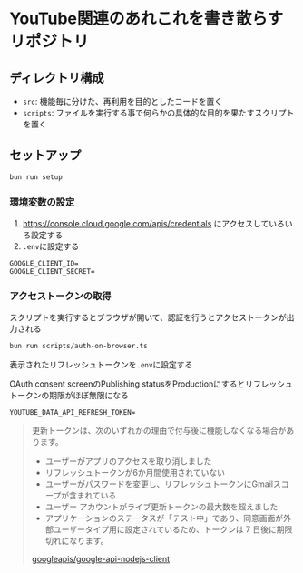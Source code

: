 # YouTube関連のあれこれを書き散らすリポジトリ

## ディレクトリ構成

- `src`: 機能毎に分けた、再利用を目的としたコードを置く
- `scripts`: ファイルを実行する事で何らかの具体的な目的を果たすスクリプトを置く

## セットアップ

```bash
bun run setup
```

### 環境変数の設定

1. https://console.cloud.google.com/apis/credentials にアクセスしていろいろ設定する
1. `.env`に設定する

```env
GOOGLE_CLIENT_ID=
GOOGLE_CLIENT_SECRET=
```

### アクセストークンの取得

スクリプトを実行するとブラウザが開いて、認証を行うとアクセストークンが出力される

```bash
bun run scripts/auth-on-browser.ts
```

表示されたリフレッシュトークンを`.env`に設定する

OAuth consent screenのPublishing statusをProductionにするとリフレッシュトークンの期限がほぼ無限になる

```env
YOUTUBE_DATA_API_REFRESH_TOKEN=
```

> 更新トークンは、次のいずれかの理由で付与後に機能しなくなる場合があります。
> - ユーザーがアプリのアクセスを取り消しました
> - リフレッシュトークンが6か月間使用されていない
> - ユーザーがパスワードを変更し、リフレッシュトークンにGmailスコープが含まれている
> - ユーザー アカウントがライブ更新トークンの最大数を超えました
> - アプリケーションのステータスが「テスト中」であり、同意画面が外部ユーザータイプ用に設定されているため、トークンは 7 日後に期限切れになります。
>
> [googleapis/google-api-nodejs-client](https://github.com/googleapis/google-api-nodejs-client?tab=readme-ov-file#handling-refresh-tokens)
